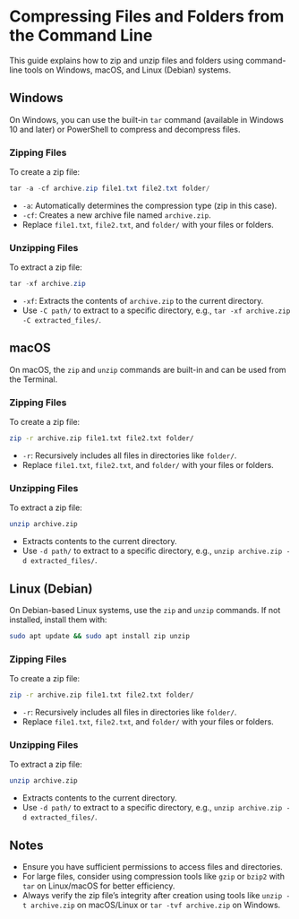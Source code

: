 
# Compressing Files and Folders from the Command Line

This guide explains how to zip and unzip files and folders using command-line tools on Windows, macOS, and Linux (Debian) systems.

## Windows
On Windows, you can use the built-in `tar` command (available in Windows 10 and later) or PowerShell to compress and decompress files.

### Zipping Files
To create a zip file:
```powershell
tar -a -cf archive.zip file1.txt file2.txt folder/
```
- `-a`: Automatically determines the compression type (zip in this case).
- `-cf`: Creates a new archive file named `archive.zip`.
- Replace `file1.txt`, `file2.txt`, and `folder/` with your files or folders.

### Unzipping Files
To extract a zip file:
```powershell
tar -xf archive.zip
```
- `-xf`: Extracts the contents of `archive.zip` to the current directory.
- Use `-C path/` to extract to a specific directory, e.g., `tar -xf archive.zip -C extracted_files/`.

## macOS
On macOS, the `zip` and `unzip` commands are built-in and can be used from the Terminal.

### Zipping Files
To create a zip file:
```bash
zip -r archive.zip file1.txt file2.txt folder/
```
- `-r`: Recursively includes all files in directories like `folder/`.
- Replace `file1.txt`, `file2.txt`, and `folder/` with your files or folders.

### Unzipping Files
To extract a zip file:
```bash
unzip archive.zip
```
- Extracts contents to the current directory.
- Use `-d path/` to extract to a specific directory, e.g., `unzip archive.zip -d extracted_files/`.

## Linux (Debian)
On Debian-based Linux systems, use the `zip` and `unzip` commands. If not installed, install them with:
```bash
sudo apt update && sudo apt install zip unzip
```

### Zipping Files
To create a zip file:
```bash
zip -r archive.zip file1.txt file2.txt folder/
```
- `-r`: Recursively includes all files in directories like `folder/`.
- Replace `file1.txt`, `file2.txt`, and `folder/` with your files or folders.

### Unzipping Files
To extract a zip file:
```bash
unzip archive.zip
```
- Extracts contents to the current directory.
- Use `-d path/` to extract to a specific directory, e.g., `unzip archive.zip -d extracted_files/`.

## Notes
- Ensure you have sufficient permissions to access files and directories.
- For large files, consider using compression tools like `gzip` or `bzip2` with `tar` on Linux/macOS for better efficiency.
- Always verify the zip file’s integrity after creation using tools like `unzip -t archive.zip` on macOS/Linux or `tar -tvf archive.zip` on Windows.
